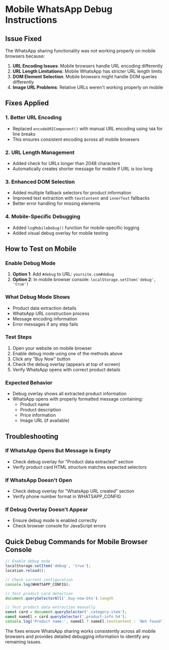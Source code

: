 # Mobile WhatsApp Debug Instructions

## Issue Fixed
The WhatsApp sharing functionality was not working properly on mobile browsers because:

1. **URL Encoding Issues**: Mobile browsers handle URL encoding differently
2. **URL Length Limitations**: Mobile WhatsApp has stricter URL length limits
3. **DOM Element Selection**: Mobile browsers might handle DOM queries differently
4. **Image URL Problems**: Relative URLs weren't working properly on mobile

## Fixes Applied

### 1. Better URL Encoding
- Replaced `encodeURIComponent()` with manual URL encoding using `%0A` for line breaks
- This ensures consistent encoding across all mobile browsers

### 2. URL Length Management
- Added check for URLs longer than 2048 characters
- Automatically creates shorter message for mobile if URL is too long

### 3. Enhanced DOM Selection
- Added multiple fallback selectors for product information
- Improved text extraction with `textContent` and `innerText` fallbacks
- Better error handling for missing elements

### 4. Mobile-Specific Debugging
- Added `logMobileDebug()` function for mobile-specific logging
- Added visual debug overlay for mobile testing

## How to Test on Mobile

### Enable Debug Mode
1. **Option 1**: Add `#debug` to URL: `yoursite.com#debug`
2. **Option 2**: In mobile browser console: `localStorage.setItem('debug', 'true')`

### What Debug Mode Shows
- Product data extraction details
- WhatsApp URL construction process
- Message encoding information
- Error messages if any step fails

### Test Steps
1. Open your website on mobile browser
2. Enable debug mode using one of the methods above
3. Click any "Buy Now" button
4. Check the debug overlay (appears at top of screen)
5. Verify WhatsApp opens with correct product details

### Expected Behavior
- Debug overlay shows all extracted product information
- WhatsApp opens with properly formatted message containing:
  - Product name
  - Product description  
  - Price information
  - Image URL (if available)

## Troubleshooting

### If WhatsApp Opens But Message is Empty
- Check debug overlay for "Product data extracted" section
- Verify product card HTML structure matches expected selectors

### If WhatsApp Doesn't Open
- Check debug overlay for "WhatsApp URL created" section
- Verify phone number format in WHATSAPP_CONFIG

### If Debug Overlay Doesn't Appear
- Ensure debug mode is enabled correctly
- Check browser console for JavaScript errors

## Quick Debug Commands for Mobile Browser Console

```javascript
// Enable debug mode
localStorage.setItem('debug', 'true');
location.reload();

// Check current configuration
console.log(WHATSAPP_CONFIG);

// Test product card detection
document.querySelectorAll('.buy-now-btn').length

// Test product data extraction manually
const card = document.querySelector('.category-item');
const nameEl = card.querySelector('.product-info h4');
console.log('Product name:', nameEl ? nameEl.textContent : 'Not found');
```

The fixes ensure WhatsApp sharing works consistently across all mobile browsers and provides detailed debugging information to identify any remaining issues.
